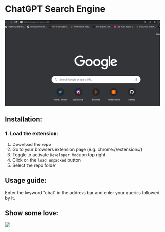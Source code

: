 # ChatGPT Search Engine

![ChatGPT SE Demo](https://github.com/Nithur-M/PubAssets/blob/3f16fa9f8b733f70c0eab091df273013037ed9db/chatgpt%20se.gif)

## Installation:

### 1. Load the extension:
1. Download the repo
2. Go to your browsers extension page (e.g. chrome://extensions/)
3. Toggle to activate `Developer Mode` on top right
4. Click on the `load unpacked` button
5. Select the repo folder

## Usage guide:

Enter the keyword "chat" in the address bar and enter your queries followed by it.

## Show some love:

<a href="https://www.buymeacoffee.com/nithur">
<img src="https://camo.githubusercontent.com/862680c88edc05aa2082149628393a6aa90e1d848c78cbd1db283daca709cee5/68747470733a2f2f666972656261736573746f726167652e676f6f676c65617069732e636f6d2f76302f622f74656d706e6f74652d696f2e61707073706f742e636f6d2f6f2f617373657473253246626d632d627574746f6e2e706e673f616c743d6d6564696126746f6b656e3d32383461623139352d353462642d346434662d623161622d323765393638633537396661" width="150px" />
</a>
